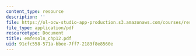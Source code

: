 ```yaml
---
content_type: resource
description: ''
file: https://ol-ocw-studio-app-production.s3.amazonaws.com/courses/res-6-001-electromagnetic-fields-and-energy-spring-2008/91cfc558571abbee7ff72183f8e8560e_emfesoln_chp12.pdf
file_type: application/pdf
resourcetype: Document
title: emfesoln_chp12.pdf
uid: 91cfc558-571a-bbee-7ff7-2183f8e8560e
---
```

